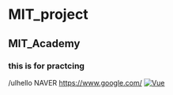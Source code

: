 # MIT_project
## MIT_Academy
### this is for practcing 

/ulhello
NAVER <https://www.google.com/>
[![Vue](/images/vue.png)](https://kr.vuejs.org/)
